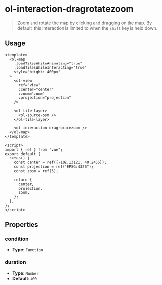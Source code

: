 # ol-interaction-dragrotatezoom

> Zoom and rotate the map by clicking and dragging on the map. By default, this interaction is limited to when the `shift` key is held down.

<script setup>
import DragRotateZoomDemo from "@demos/DragRotateZoomDemo.vue"
</script>

<ClientOnly>
<DragRotateZoomDemo/>
</ClientOnly>

## Usage

```vue
<template>
  <ol-map
    :loadTilesWhileAnimating="true"
    :loadTilesWhileInteracting="true"
    style="height: 400px"
  >
    <ol-view
      ref="view"
      :center="center"
      :zoom="zoom"
      :projection="projection"
    />

    <ol-tile-layer>
      <ol-source-osm />
    </ol-tile-layer>

    <ol-interaction-dragrotatezoom />
  </ol-map>
</template>

<script>
import { ref } from "vue";
export default {
  setup() {
    const center = ref([-102.13121, 40.2436]);
    const projection = ref("EPSG:4326");
    const zoom = ref(5);

    return {
      center,
      projection,
      zoom,
    };
  },
};
</script>
```

## Properties

### condition

- **Type**: `Function`

### duration

- **Type**: `Number`
- **Default**: `400`
